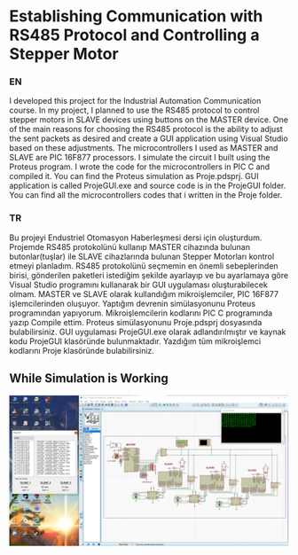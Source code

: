 # Establishing Communication with RS485 Protocol and Controlling a Stepper Motor

### EN
I developed this project for the Industrial Automation Communication course. In my project, I planned to use the RS485 protocol to control stepper motors in SLAVE devices using buttons on the MASTER device. One of the main reasons for choosing the RS485 protocol is the ability to adjust the sent packets as desired and create a GUI application using Visual Studio based on these adjustments. The microcontrollers I used as MASTER and SLAVE are PIC 16F877 processors. I simulate the circuit I built using the Proteus program. I wrote the code for the microcontrollers in PIC C and compiled it. You can find the Proteus simulation as Proje.pdsprj. GUI application is called ProjeGUI.exe and source code is in the ProjeGUI folder. You can find all the microcontrollers codes that i written in the Proje folder.

### TR
Bu projeyi Endustriel Otomasyon Haberleşmesi dersi için oluşturdum. Projemde RS485 protokolünü kullanıp MASTER cihazında bulunan butonlar(tuşlar) ile SLAVE cihazlarında bulunan Stepper Motorları kontrol etmeyi planladım. RS485 protokolünü seçmemin en önemli sebeplerinden birisi, gönderilen paketleri istediğim şekilde ayarlayıp ve bu ayarlamaya göre Visual Studio programını kullanarak bir GUI uygulaması oluşturabilecek olmam. MASTER ve SLAVE olarak kullandığım mikroişlemciler, PIC 16F877 işlemcilerinden oluşuyor. Yaptığım devrenin simülasyonunu Proteus programından yapıyorum. Mikroişlemcilerin kodlarını PIC C programında yazıp Compile ettim. Proteus simülasyonunu Proje.pdsprj dosyasında bulabilirsiniz. GUI uygulaması ProjeGUI.exe olarak adlandırılmıştır ve kaynak kodu ProjeGUI klasöründe bulunmaktadır. Yazdığım tüm mikroişlemci kodlarını Proje klasöründe bulabilirsiniz.

## While Simulation is Working

![alt text](https://github.com/merteren97/RS485-communication/blob/main/img/1.png?raw=true)
